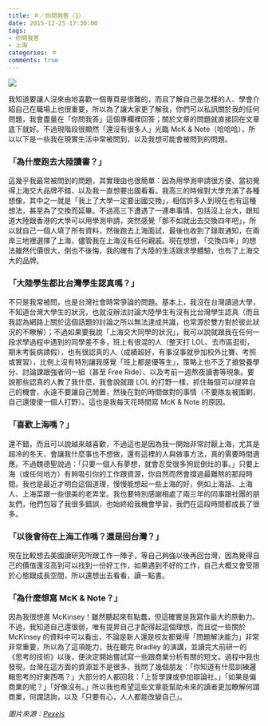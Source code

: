 ```yaml
---
title: ＃／你問我答（1）
date: 2015-12-25 17:30:00
tags: 
- 你問我答
- 上海
categories: ＃
comments: true
---
```

![](cover.jpeg)

我知道要讓人沒來由地喜歡一個專頁是很難的，而且了解自己是怎樣的人、學會介紹自己在職場上也很重要，所以為了讓大家更了解我，你們可以私訊關於我的任何問題，我會盡量在「你問我答」這個專欄裡回答；關於文章的問題就直接回在文章底下就好。不過現階段很顯然「還沒有很多人」光臨 McK & Note（哈哈哈），所以以下是一些我在現實生活中常被問到，以及我想可能會被問到的問題。<!-- more -->
　
### 「為什麼跑去大陸讀書？」
這幾乎我最常被問到的問題，其實理由也很簡單：因為用學測申請很方便、當初覺得上海交大品牌不錯、以及我一直想要出國看看。我高三的時候對大學充滿了各種想像，其中之一就是「我上了大學一定要出國交換」，相信許多人到現在也有這種想法，甚至為了交換而延畢。不過高三下遭遇了一連串事情，包括沒上台大，跟知道大陸跟香港的大學可以用學測申請，突然感覺「那不如就出去交換四年吧」，所以就自己一個人填了所有資料，然後跑去上海面試，最後也收到了錄取通知，在兩岸三地裡選擇了上海，儘管我在上海沒有任何親戚。現在想想，「交換四年」的想法雖然代價很大，倒也不後悔，我的確有了大陸的生活跟求學體驗，也有了上海交大的品牌。
　
### 「大陸學生都比台灣學生認真嗎？」
不只是我常被問，也是台灣社會時常爭論的問題。基本上，我沒在台灣讀過大學，不知道台灣大學生的狀況，也就沒辦法討論大陸學生有沒有比台灣學生認真（而且我認為網路上關於這個話題的討論之所以無法達成共識，也常源於雙方對於彼此狀況的不瞭解）；不過如果要我說「上海交大同學的狀況」，我可以說就跟我在任何一段求學過程中遇到的同學差不多，班上有很混的人（整天打 LOL、去市區逛街，期末考裝病請假），也有很認真的人（成績超好，有事沒事就參加校外比賽、考照或實習），比例上沒有特別讓我感覺「班上都是優等生」，策略上也不乏了搶營養學分、討論課跟強者同一組（甚至 Free Ride）、以及考前一週熬夜讀書等現象。要說那些認真的人教了我什麼，我會說就跟 LOL 的打野一樣，抓住每個可以提昇自己的機會，永遠不要讓自己閒置，然後在對的時間做對的事情（不要隊友被圍剿，自己還傻傻一個人打野）。這也是我每天花時間寫 McK & Note 的原因。
　
### 「喜歡上海嗎？」
還不錯，而且可以說越來越喜歡，不過這也是因為我一開始非常討厭上海，尤其是超冷的冬天，會讓我什麼事也不想做，還有這裡的人與做事方法，真的需要時間適應。不過魏德聖說過：「只要一個人有夢想，就會忍受很多狗屁倒灶的事。」只要上海（或任何地方）有夠吸引你的工作跟資源，你自然而然會撐過最難熬的那段時間。我也是最近才明白這個道理，慢慢能想起一些上海的好，例如上海話、上海人、上海菜跟一些很美的老弄堂。我也要特別感謝相處了兩三年的同事跟社團的朋友們，他們包容了我很多錯誤，也始終給我機會學習，我們在這段時間都成長了很多。
　
### 「以後會待在上海工作嗎？還是回台灣？」
現在比較想去美國讀研究所跟工作一陣子，等自己夠強以後再回台灣，因為覺得自己的價值還沒高到可以找到一份好工作，如果遇到不好的工作，自己大概又會受限於心態跟成長空間，所以還想出去看看，讀一點書。
　
### 「為什麼想寫 McK & Note？」
因為我很想進 McKinsey！雖然聽起來有點蠢，但這確實是我寫作最大的原動力。不過，我知道自己還很弱，唯有提昇自己才配得起這個理想，而且從一些關於 McKinsey 的資料中可以看出，不論是新人還是校友都覺得「問題解決能力」非常非常重要，所以為了這項能力，我在聽完 Bradley 的演講，並讀完大前研一的《思考的技術》以後，便決定開始嘗試寫一些跟商業分析有關的短文。過程中我也發現，台灣在這方面的資源並不是很多，我問了幾個朋友：「你知道有什麼訓練邏輯思考的好東西嗎？」大部分的人都回我：「上哲學課或參加辯論社。」「如果是偏商業的呢？」「好像沒有。」所以我也希望這些文章能幫助未來的讀者更加瞭解何謂商業，何謂諮詢，以及「只要有心，人人都能改變自己」。

*圖片來源：[Pexels](https://www.pexels.com/)*
